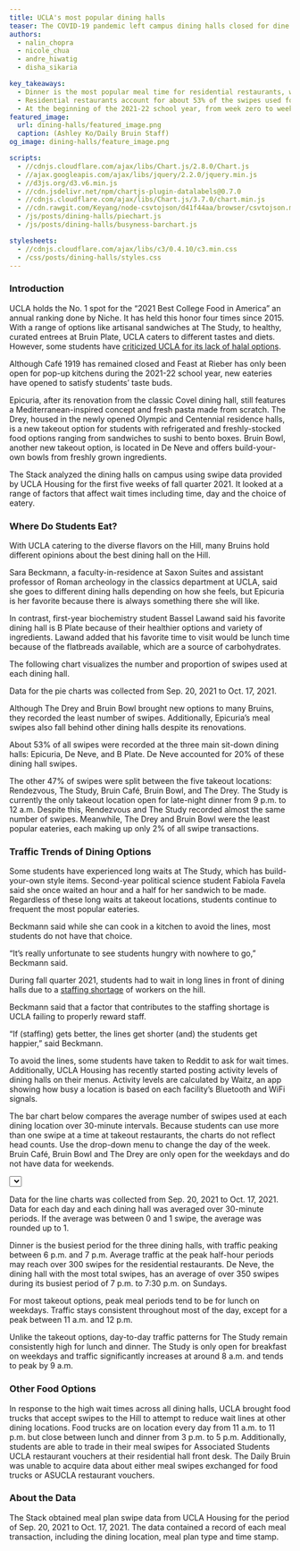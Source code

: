 ```yaml
---
title: UCLA's most popular dining halls
teaser: The COVID-19 pandemic left campus dining halls closed for dine in on the Hill. Now that students have returned to campus, which dining halls have been the most popular among hungry Bruins?
authors:
  - nalin_chopra
  - nicole_chua
  - andre_hiwatig
  - disha_sikaria

key_takeaways:
  - Dinner is the most popular meal time for residential restaurants, whereas lunch is the most popular meal time for quick-service restaurants like The Study at Hedrick and Rendezvous. Traffic generally peaks between 6 p.m. and  7 p.m. for dining halls and between 11 a.m. and 12 p.m. for takeout locations.
  - Residential restaurants account for about 53% of the swipes used for UCLA Housing dining locations at the start of the 2021-22 school year. Quick-service restaurants accounted for the other 47%.
  - At the beginning of the 2021-22 school year, from week zero to week three, De Neve Residential Restaurant, the dining hall with the most swipes, recorded almost 118,000 swipes in 28 days. This accounted for 20% of all swipes during this period. The quick-service restaurant with the most swipes was The Study, which recorded over 116,000 swipes during the same period.
featured_image:
  url: dining-halls/featured_image.png
  caption: (Ashley Ko/Daily Bruin Staff)
og_image: dining-halls/feature_image.png

scripts:
  - //cdnjs.cloudflare.com/ajax/libs/Chart.js/2.8.0/Chart.js
  - //ajax.googleapis.com/ajax/libs/jquery/2.2.0/jquery.min.js
  - //d3js.org/d3.v6.min.js
  - //cdn.jsdelivr.net/npm/chartjs-plugin-datalabels@0.7.0
  - //cdnjs.cloudflare.com/ajax/libs/Chart.js/3.7.0/chart.min.js
  - //cdn.rawgit.com/Keyang/node-csvtojson/d41f44aa/browser/csvtojson.min.js
  - /js/posts/dining-halls/piechart.js
  - /js/posts/dining-halls/busyness-barchart.js

stylesheets:
  - //cdnjs.cloudflare.com/ajax/libs/c3/0.4.10/c3.min.css
  - /css/posts/dining-halls/styles.css
---
```


### Introduction

UCLA holds the No. 1 spot for the “2021 Best College Food in America” an annual ranking done by Niche. It has held this honor four times since 2015. With a range of options like artisanal sandwiches at The Study, to healthy, curated entrees at Bruin Plate, UCLA caters to different tastes and diets. However, some students have [criticized UCLA for its lack of halal options](https://dailybruin.com/2022/01/10/muslim-student-association-pushes-for-adequate-halal-dining-options-on-campus).

Although Café 1919 has remained closed and Feast at Rieber has only been open for pop-up kitchens during the 2021-22 school year, new eateries have opened to satisfy students’ taste buds.

Epicuria, after its renovation from the classic Covel dining hall, still features a Mediterranean-inspired concept and fresh pasta made from scratch. The Drey, housed in the newly opened Olympic and Centennial residence halls, is a new takeout option for students with refrigerated and freshly-stocked food options ranging from sandwiches to sushi to bento boxes. Bruin Bowl, another new takeout option, is located in De Neve and offers build-your-own bowls from freshly grown ingredients.

The Stack analyzed the dining halls on campus using swipe data provided by UCLA Housing for the first five weeks of fall quarter 2021. It looked at a range of factors that affect wait times including time, day and the choice of eatery.

### Where Do Students Eat?

With UCLA catering to the diverse flavors on the Hill, many Bruins hold different opinions about the best dining hall on the Hill.

Sara Beckmann, a faculty-in-residence at Saxon Suites and assistant professor of Roman archeology in the classics department at UCLA, said she goes to different dining halls depending on how she feels, but Epicuria is her favorite because there is always something there she will like.

In contrast, first-year biochemistry student Bassel Lawand said his favorite dining hall is B Plate because of their healthier options and variety of ingredients. Lawand added that his favorite time to visit would be lunch time because of the flatbreads available, which are a source of carbohydrates.

The following chart visualizes the number and proportion of swipes used at each dining hall.

<div class = 'pieCharts'>
<div class = 'pie_chart swipes'><canvas id = 'SwipesPieChart'></canvas></div>
<!-- <div class = 'pie_chart scaled'><canvas id = 'ScaledPieChart'></canvas></div> -->
</div>
<p class = 'caption'>Data for the pie charts was collected from Sep. 20, 2021 to Oct. 17, 2021.</p>

Although The Drey and Bruin Bowl brought new options to many Bruins, they recorded the least number of swipes. Additionally, Epicuria’s meal swipes also fall behind other dining halls despite its renovations.

About 53% of all swipes were recorded at the three main sit-down dining halls: Epicuria, De Neve, and B Plate. De Neve accounted for 20% of these dining hall swipes.

The other 47% of swipes were split between the five takeout locations: Rendezvous, The Study, Bruin Café, Bruin Bowl, and The Drey. The Study is currently the only takeout location open for late-night dinner from 9 p.m. to 12 a.m. Despite this, Rendezvous and The Study recorded almost the same number of swipes. Meanwhile, The Drey and Bruin Bowl were the least popular eateries, each making up only 2% of all swipe transactions.

### Traffic Trends of Dining Options

Some students have experienced long waits at The Study, which has build-your-own style items.
Second-year political science student Fabiola Favela said she once waited an hour and a half for her sandwich to be made. Regardless of these long waits at takeout locations, students continue to frequent the most popular eateries.

Beckmann said while she can cook in a kitchen to avoid the lines, most students do not have that choice.

“It’s really unfortunate to see students hungry with nowhere to go,” Beckmann said.

During fall quarter 2021, students had to wait in long lines in front of dining halls due to a [staffing shortage](https://dailybruin.com/2021/09/24/students-face-long-lines-wait-times-at-dining-halls-amid-staffing-shortage) of workers on the hill.

Beckmann said that a factor that contributes to the staffing shortage is UCLA failing to properly reward staff.

“If (staffing) gets better, the lines get shorter (and) the students get happier,” said Beckmann.

To avoid the lines, some students have taken to Reddit to ask for wait times. Additionally, UCLA Housing has recently started posting activity levels of dining halls on their menus. Activity levels are calculated by Waitz, an app showing how busy a location is based on each facility’s Bluetooth and WiFi signals.

The bar chart below compares the average number of swipes used at each dining location over 30-minute intervals. Because students can use more than one swipe at a time at takeout restaurants, the charts do not reflect head counts. Use the drop-down menu to change the day of the week. Bruin Café, Bruin Bowl and The Drey are only open for the weekdays and do not have data for weekends.

<!-- <select id="Dining-Hall"></select> -->

<select id="Day"></select>

<div class = 'bar_chart'><canvas id = 'barChart'></canvas></div>
<p class = 'caption'>Data for the line charts was collected from Sep. 20, 2021 to Oct. 17, 2021. Data for each day and each dining hall was averaged over 30-minute periods. If the average was between 0 and 1 swipe, the average was rounded up to 1.</p>

Dinner is the busiest period for the three dining halls, with traffic peaking between 6 p.m. and 7 p.m. Average traffic at the peak half-hour periods may reach over 300 swipes for the residential restaurants. De Neve, the dining hall with the most total swipes, has an average of over 350 swipes during its busiest period of 7 p.m. to 7:30 p.m. on Sundays.

For most takeout options, peak meal periods tend to be for lunch on weekdays. Traffic stays consistent throughout most of the day, except for a peak between 11 a.m. and 12 p.m.

Unlike the takeout options, day-to-day traffic patterns for The Study remain consistently high for lunch and dinner. The Study is only open for breakfast on weekdays and traffic significantly increases at around 8 a.m. and tends to peak by 9 a.m.

### Other Food Options

In response to the high wait times across all dining halls, UCLA brought food trucks that accept swipes to the Hill to attempt to reduce wait lines at other dining locations. Food trucks are on location every day from 11 a.m. to 11 p.m. but close between lunch and dinner from 3 p.m. to 5 p.m. Additionally, students are able to trade in their meal swipes for Associated Students UCLA restaurant vouchers at their residential hall front desk. The Daily Bruin was unable to acquire data about either meal swipes exchanged for food trucks or ASUCLA restaurant vouchers.

### About the Data

The Stack obtained meal plan swipe data from UCLA Housing for the period of Sep. 20, 2021 to Oct. 17, 2021. The data contained a record of each meal transaction, including the dining location, meal plan type and time stamp.
